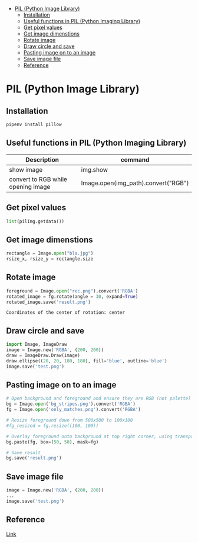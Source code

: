 <!--ts-->
   * [PIL (Python Image Library)](#pil-python-image-library)
      * [Installation](#installation)
      * [Useful functions in PIL (Python Imaging Library)](#useful-functions-in-pil-python-imaging-library)
      * [Get pixel values](#get-pixel-values)
      * [Get image dimenstions](#get-image-dimenstions)
      * [Rotate image](#rotate-image)
      * [Draw circle and save](#draw-circle-and-save)
      * [Pasting image on to an image](#pasting-image-on-to-an-image)
      * [Save image file](#save-image-file)
      * [Reference](#reference)

<!-- Added by: gil_diy, at: Sat 15 Jan 2022 14:23:10 IST -->

<!--te-->

# PIL (Python Image Library)

## Installation
```python
pipenv install pillow
```

## Useful functions in PIL (Python Imaging Library)

Description | command
------------------------------------|-----
show image | img.show
convert to RGB while opening image 	|  Image.open(img_path).convert("RGB")


## Get pixel values

```python
list(pilImg.getdata())
```

## Get image dimenstions

```python
rectangle = Image.open("bla.jpg")
rsize_x, rsize_y = rectangle.size
```

## Rotate image

```python
foreground = Image.open("rec.png").convert('RGBA')
rotated_image = fg.rotate(angle = 30, expand=True)
rotated_image.save('result.png')
```

`Coordinates of the center of rotation: center`

## Draw circle and save

```python
import Image, ImageDraw
image = Image.new('RGBA', (200, 200))
draw = ImageDraw.Draw(image)
draw.ellipse((20, 20, 180, 180), fill='blue', outline='blue')
image.save('test.png')
```

## Pasting image on to an image

```python
# Open background and foreground and ensure they are RGB (not palette)
bg = Image.open('bg_stripes.png').convert('RGBA')
fg = Image.open('only_matches.png').convert('RGBA')

# Resize foreground down from 500x500 to 100x100
#fg_resized = fg.resize((100, 100))

# Overlay foreground onto background at top right corner, using transparency of foreground as mask
bg.paste(fg, box=(50, 50), mask=fg)

# Save result
bg.save('result.png')
```

## Save image file
```python
image = Image.new('RGBA', (200, 200))
...
image.save('test.png')
```


## Reference

[Link](https://neptune.ai/blog/pil-image-tutorial-for-machine-learning)